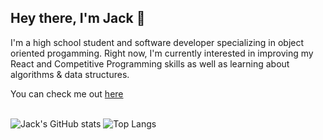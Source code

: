 ## Hey there, I'm Jack 👋

I'm a high school student and software developer specializing in object oriented progamming.
Right now, I'm currently interested in improving my React and Competitive Programming skills as well as learning about algorithms & data structures.

You can check me out <a href="https://hand-burger.github.io/portfolio/" target="_blank">here</a><br><br>

![Jack's GitHub stats](https://github-readme-stats.vercel.app/api?username=hand-burger&show_icons=true&theme=radical)
![Top Langs](https://github-readme-stats.vercel.app/api/top-langs/?username=hand-burger&layout=compact&theme=radical)


